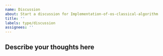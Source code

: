 ```yaml
---
name: Discussion
about: Start a discussion for Implementation-of-os-classical-algorithm
title: ''
labels: type/discussion
assignees: ''
---
```


## Describe your thoughts here